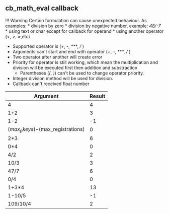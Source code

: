 ## cb_math_eval callback

!!! Warning
    Certain formulation can cause unexpected behaviour. As examples:
    * division by zero
    * division by negative number, example: *48/-7*
    * using text or char except for callback for operand
    * using another operator (*<*, *>*, *=*,etc)

* Supported operator is (*+*, *-*, ***, */* )
* Arguments can't start and end with operator (*+*, *-*, ***, */* )
* Two operator after another will create error
* Priority for operator is still working, which mean the multiplication and division will be executed first then addition and substraction
    * Parentheses (*(*, *)*) can't be used to change operator priority.
* Integer division method will be used for division.
* Callback can't received float number

| Argument | Result |
|----------|--------|
| 4        | 4      |
| 1+2      | 3      |
| 1-2      | -1     |
| $(max_pkeys)-$(max_registrations) | 0 |
| 2*3      | 6      |
| 0*4      | 0      |
| 4/2      | 2      |
| 10/3     | 3      |
| 47/7     | 6      |
| 0/4      | 0      |
| 1+3*4    | 13     |
| 1-10/5   | -1     |
| 109/10/4 | 2      |
